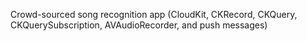 Crowd-sourced song recognition app (CloudKit, CKRecord, CKQuery, CKQuerySubscription, AVAudioRecorder, and push messages)

